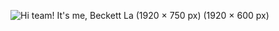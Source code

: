![Hi team! It's me, Beckett La (1920 × 750 px) (1920 × 600 px)](https://user-images.githubusercontent.com/47505925/168491616-9cbf20e8-20b4-4f91-980a-76edfc74bd6d.png)
